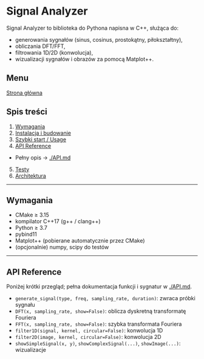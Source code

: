 # Signal Analyzer

Signal Analyzer to biblioteka do Pythona napisna w C++, służąca do:
- generowania sygnałów (sinus, cosinus, prostokątny, piłokształtny),
- obliczania DFT/FFT,
- filtrowania 1D/2D (konwolucja),
- wizualizacji sygnałów i obrazów za pomocą Matplot++.



## Menu
[Strona główna](../README.md)



## Spis treści

1. [Wymagania](#wymagania)
2. [Instalacja i budowanie](./BUILD.md)
3. [Szybki start / Usage](./USAGE.md)
4. [API Reference](#api-reference)
- Pełny opis → [./API.md](./API.md)
5. [Testy](./TESTS.md)
6. [Architektura](./ARCHITECTURE.md)



---

## Wymagania

- CMake ≥ 3.15
- kompilator C++17 (g++ / clang++)
- Python ≥ 3.7
- pybind11
- Matplot++ (pobierane automatycznie przez CMake)
- (opcjonalnie) numpy, scipy do testów

---


## API Reference

Poniżej krótki przegląd; pełna dokumentacja funkcji i sygnatur w [./API.md](./API.md).

- `generate_signal(type, freq, sampling_rate, duration)`: zwraca próbki sygnału
- `DFT(x, sampling_rate, show=False)`: oblicza dyskretną transformatę Fouriera
- `FFT(x, sampling_rate, show=False)`: szybka transformata Fouriera
- `filter1D(signal, kernel, circular=False)`: konwolucja 1D
- `filter2D(image, kernel, circular=False)`: konwolucja 2D
- `showSimpleSignal(x, y)`, `showComplexSignal(...)`, `showImage(...)`: wizualizacje

